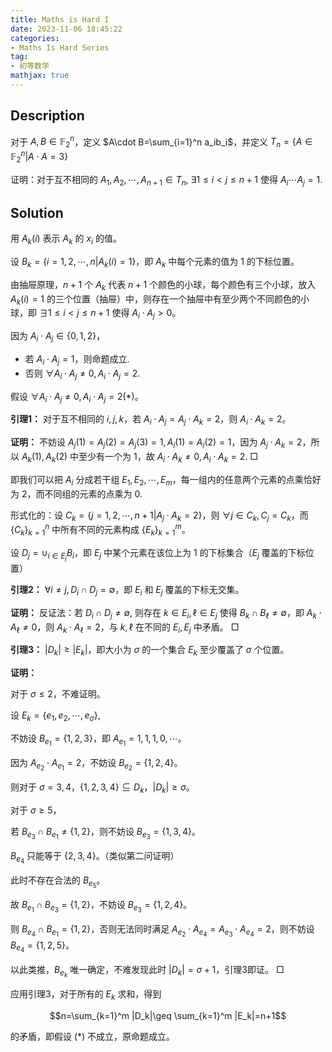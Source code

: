 ```yaml
---
title: Maths is Hard I
date: 2023-11-06 18:45:22
categories:
- Maths Is Hard Series
tag:
- 初等数学
mathjax: true
---
```


## Description

对于 $A,B\in \mathbb F_2^n$，定义 $A\cdot B=\sum_{i=1}^n a_ib_i$，并定义 $T_n=\{A\in\mathbb F_2^n|A\cdot A=3\}$

证明：对于互不相同的 $A_1,A_2,\cdots,A_{n+1}\in T_n$, $\exists 1\leq i<j\leq n+1$ 使得 $A_i\cdots A_j=1$.

## Solution

用 $A_k(i)$ 表示 $A_k$ 的 $x_i$ 的值。

设 $B_k=\{i=1,2,\cdots,n|A_k(i)=1\}$，即 $A_k$ 中每个元素的值为 1 的下标位置。

由抽屉原理，$n+1$ 个 $A_k$ 代表 $n+1$ 个颜色的小球，每个颜色有三个小球，放入 $A_k(i)=1$ 的三个位置（抽屉）中，则存在一个抽屉中有至少两个不同颜色的小球，即 $\exists 1\leq i<j\leq n+1$ 使得 $A_i\cdot A_j>0$。

因为 $A_i\cdot A_j\in \{0,1,2\}$，

- 若 $A_i\cdot A_j=1$，则命题成立.
- 否则 $\forall A_i\cdot A_j\neq 0,A_i\cdot A_j=2$.

假设 $\forall A_i\cdot A_j\neq 0,A_i\cdot A_j=2(*)$。

**引理1：** 对于互不相同的 $i,j,k$，若 $A_i\cdot A_j=A_j\cdot A_k=2$，则 $A_i\cdot A_k=2$。

**证明：** 不妨设 $A_j(1)=A_j(2)=A_j(3)=1,A_i(1)=A_i(2)=1$，因为 $A_j\cdot A_k=2$，所以 $A_k(1),A_k(2)$ 中至少有一个为 $1$，故 $A_i\cdot A_k\neq 0,A_i\cdot A_k=2$. $\Box$

即我们可以把 $A_i$ 分成若干组 $E_1,E_2,\cdots,E_m$，每一组内的任意两个元素的点乘恰好为 2，而不同组的元素的点乘为 0.

形式化的：设 $C_k=\{j=1,2,\cdots,n+1|A_j\cdot A_k=2\}$，则 $\forall j\in C_k,C_j=C_k$，而 $\{C_k\}_{k=1}^n$ 中所有不同的元素构成 $\{E_k\}_{k=1}^m$。

设 $D_j=\cup_{i\in E_j}B_i$，即 $E_j$ 中某个元素在该位上为 1 的下标集合（$E_j$ 覆盖的下标位置）

**引理2：** $\forall i\neq j,D_i\cap D_j=\emptyset$，即 $E_i$ 和 $E_j$ 覆盖的下标无交集。

**证明：** 反证法：若 $D_i\cap D_j\neq \emptyset,$ 则存在 $k\in E_i,\ell\in E_j$ 使得 $B_k\cap B_\ell\neq \emptyset$，即 $A_k\cdot A_\ell \neq 0$，则 $A_k\cdot A_\ell=2$，与 $k,\ell$ 在不同的 $E_i,E_j$ 中矛盾。 $\Box$

**引理3：** $|D_k|\geq |E_k|$，即大小为 $\sigma$ 的一个集合 $E_k$ 至少覆盖了 $\sigma$ 个位置。

**证明：** 

对于 $\sigma\leq 2$，不难证明。

设 $E_k=\{e_1,e_2,\cdots,e_\sigma\}$,

不妨设 $B_{e_1}=\{1,2,3\}$，即 $A_{e_1}=1,1,1,0,\cdots$。

因为 $A_{e_2}\cdot A_{e_1}=2$，不妨设 $B_{e_2}=\{1,2,4\}$。

则对于 $\sigma=3,4$，$\{1,2,3,4\}\subseteq D_k$，$|D_k|\geq \sigma$。

对于 $\sigma\geq 5$，

若 $B_{e_3}\cap B_{e_1}\neq \{1,2\}$，则不妨设 $B_{e_3}=\{1,3,4\}$。

$B_{e_4}$ 只能等于 $\{2,3,4\}$。（类似第二问证明）

此时不存在合法的 $B_{e_5}$。

故 $B_{e_1}\cap B_{e_3}= \{1,2\}$，不妨设 $B_{e_3}=\{1,2,4\}$。

则 $B_{e_4}\cap B_{e_1}=\{1,2\}$，否则无法同时满足 $A_{e_2}\cdot A_{e_4}=A_{e_3}\cdot A_{e_4}=2$，则不妨设 $B_{e_4}=\{1,2,5\}$。

以此类推，$B_{e_k}$ 唯一确定，不难发现此时 $|D_k|=\sigma+1$，引理3即证。 $\Box$

应用引理3，对于所有的 $E_k$ 求和，得到

$$n=\sum_{k=1}^m |D_k|\geq \sum_{k=1}^m |E_k|=n+1$$

的矛盾，即假设 $(*)$ 不成立，原命题成立。